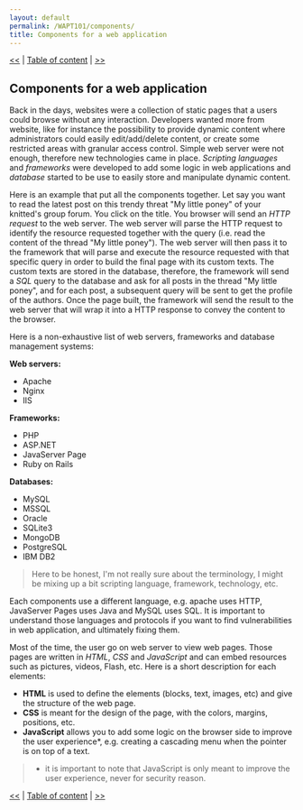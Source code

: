 ```yaml
---
layout: default
permalink: /WAPT101/components/
title: Components for a web application
---
```



[<<](https://beaujeant.github.io/WAPT101/introduction/) | [Table of content](https://beaujeant.github.io/WAPT101/) | [>>](https://beaujeant.github.io/WAPT101/http/)

Components for a web application
--------------------------------

Back in the days, websites were a collection of static pages that a users could browse without any interaction. Developers wanted more from website, like for instance the possibility to provide dynamic content where administrators could easily edit/add/delete content, or create some restricted areas with granular access control. Simple web server were not enough, therefore new technologies came in place. _Scripting languages_ and _frameworks_ were developed to add some logic in web applications and _database_ started to be use to easily store and manipulate dynamic content.

Here is an example that put all the components together. Let say you want to read the latest post on this trendy threat "My little poney" of your knitted's group forum. You click on the title. You browser will send an _HTTP request_ to the web server. The web server will parse the HTTP request to identify the resource requested together with the query (i.e. read the content of the thread "My little poney"). The web server will then pass it to the framework that will parse and execute the resource requested with that specific query in order to build the final page with its custom texts. The custom texts are stored in the database, therefore, the framework will send a _SQL_ query to the database and ask for all posts in the thread "My little poney", and for each post, a subsequent query will be sent to get the profile of the authors. Once the page built, the framework will send the result to the web server that will wrap it into a HTTP response to convey the content to the browser.

Here is a non-exhaustive list of web servers, frameworks and database management systems:

__Web servers:__
* Apache
* Nginx
* IIS

__Frameworks:__
* PHP
* ASP.NET
* JavaServer Page
* Ruby on Rails

__Databases:__
* MySQL
* MSSQL
* Oracle
* SQLite3
* MongoDB
* PostgreSQL
* IBM DB2

> Here to be honest, I'm not really sure about the terminology, I might be mixing up a bit scripting language, framework, technology, etc.

Each components use a different language, e.g. apache uses HTTP, JavaServer Pages uses Java and MySQL uses SQL. It is important to understand those languages and protocols if you want to find vulnerabilities in web application, and ultimately fixing them.

Most of the time, the user go on web server to view web pages. Those pages are written in _HTML_, _CSS_ and _JavaScript_ and can embed resources such as pictures, videos, Flash, etc. Here is a short description for each elements:
 * __HTML__ is used to define the elements (blocks, text, images, etc) and give the structure of the web page.
 * __CSS__ is meant for the design of the page, with the colors, margins, positions, etc.
 * __JavaScript__ allows you to add some logic on the browser side to improve the user experience*, e.g. creating a cascading menu when the pointer is on top of a text.

> * it is important to note that JavaScript is only meant to improve the user experience, never for security reason.

[<<](https://beaujeant.github.io/WAPT101/introduction/) | [Table of content](https://beaujeant.github.io/WAPT101/) | [>>](https://beaujeant.github.io/WAPT101/http/)
